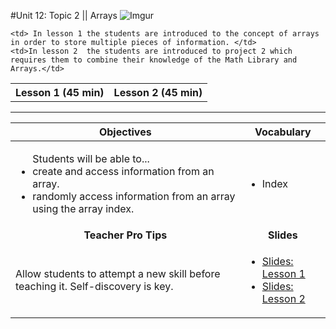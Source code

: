 #Unit 12: Topic 2 || Arrays
 ![Imgur](http://i.imgur.com/hvHlwejm.png)
 
<table>
<tr>
	<th>Lesson 1 (45 min)</th>
	<th>Lesson 2 (45 min)</th>
</tr>
<tr>

	<td> In lesson 1 the students are introduced to the concept of arrays in order to store multiple pieces of information. </td>
	<td>In lesson 2  the students are introduced to project 2 which requires them to combine their knowledge of the Math Library and Arrays.</td>
</tr>
</table>




***


| Objectives | Vocabulary |
|-------|-------|
|  <ul>Students will be able to... <li>create and access information from an array.</li> <li>randomly access information from an array using the array index.</li></ul>  |<ul>  <li>Index</li></ul> | 
| <center> **Teacher Pro Tips** </center> |<center> **Slides** </center> |
|Allow students to attempt a new skill before teaching it. Self-discovery is key. | <ul><li><a href = "https://docs.google.com/presentation/d/1jMFhz4ImpQrkgDf5jmYVloHOcDchNoZkewuyer-h7Eo/edit#slide=id.g14ecb9111c_1_0">Slides: Lesson 1</a></li> <li><a href = "https://docs.google.com/presentation/d/1jMFhz4ImpQrkgDf5jmYVloHOcDchNoZkewuyer-h7Eo/edit#slide=id.g1160ab3229_0_50">Slides: Lesson 2</a></li></ul> |
>





